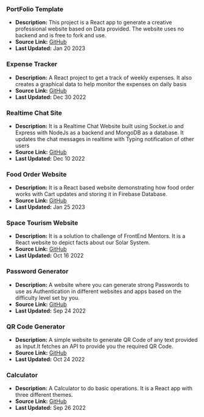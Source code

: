 
### PortFolio Template
- **Description:** This project is a React app to generate a creative professional website based on Data provided. The website uses no backend and is free to fork and use.
- **Source Link:** [GitHub](https://github.com/killer-abhi/Portfolio.git)
- **Last Updated:** Jan 20 2023


### Expense Tracker
- **Description:** A React project to get a track of weekly expenses. It also creates a graphical data to help monitor the expenses on daily basis
- **Source Link:** [GitHub](https://github.com/killer-abhi/expense-tracker.git)
- **Last Updated:** Dec 30 2022


### Realtime Chat Site
- **Description:** It is a Realtime Chat Website built using Socket.io and Express with NodeJs as a backend and MongoDB as a database. It updates the chat messages in realtime with Typing notification of other users
- **Source Link:** [GitHub](https://github.com/killer-abhi/realtime-chat-site.git)
- **Last Updated:** Dec 10 2022


### Food Order Website
- **Description:** It is a React based website demonstrating how food order works with Cart updates and storing it in Firebase Database.
- **Source Link:** [GitHub](https://github.com/killer-abhi/food-order-react.git)
- **Last Updated:** Jan 25 2023


### Space Tourism Website
- **Description:** It is a solution to challenge of FrontEnd Mentors. It is a React website to depict facts about our Solar System. 
- **Source Link:** [GitHub](https://github.com/killer-abhi/space-tour.git)
- **Last Updated:** Oct 16 2022


### Password Generator
- **Description:** A website where you can generate strong Passwords to use as Authentication in different websites and apps based on the difficulty level set by you. 
- **Source Link:** [GitHub](https://github.com/killer-abhi/password-generator.git)
- **Last Updated:** Sep 24 2022


### QR Code Generator
- **Description:** A simple website to generate QR Code of any text provided as Input.It fetches an API to provide you the required QR Code.
- **Source Link:** [GitHub](https://github.com/killer-abhi/qr-code-generator.git)
- **Last Updated:** Oct 24 2022


### Calculator
- **Description:** A Calculator to do basic operations. It is a React app with three different themes.
- **Source Link:** [GitHub](https://github.com/killer-abhi/calculator.git)
- **Last Updated:** Sep 26 2022
